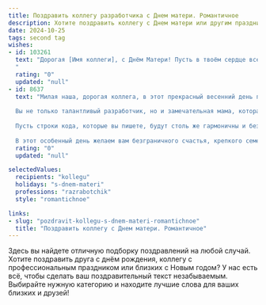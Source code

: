```yaml
---
title: Поздравить коллегу разработчика с Днем матери. Романтичное
description: Хотите поздравить коллегу с Днем матери или другим праздником? Наш ИИ создаст незабываемое поздравление, а вы обязательно выделитесь среди других.  
date: 2024-10-25
tags: second tag
wishes:
- id: 103261
  text: "Дорогая [Имя коллеги], с Днём Матери! Пусть в твоём сердце всегда царит  теплота и нежность, подобные мягкому свету утреннего солнца, а любовь твоих детей будет ярче и прекраснее всех звёзд на ночном небе.  Пусть каждый день будет наполнен счастьем, радостью и вдохновением, подобно  бесконечному потоку кода, создающему чудеса.  С праздником, дорогая!
  "
  rating: "0"
  updated: "null"
- id: 8637
  text: "Милая наша, дорогая коллега, в этот прекрасный весенний день примите наши искренние поздравления с Днём матери!
  
  Вы не только талантливый разработчик, но и замечательная мама, которая каждый день наполняет жизнь своих детей любовью и заботой. Ваши нежные руки творят не только программные чудеса, но и настоящее семейное счастье.
  
  Пусть строки кода, которые вы пишете, будут столь же гармоничны и безупречны, как колыбельные, которые вы исполняете своим малышам. А алгоритмы, над которыми вы работаете, будут решать задачи с той же легкостью, с какой вы справляетесь с непростыми задачами материнства.
  
  В этот особенный день желаем вам безграничного счастья, крепкого семейного благополучия и неиссякаемого вдохновения как на работе, так и в кругу самых дорогих людей."
  rating: "0"
  updated: "null"

selectedValues:
  recipients: "kollegu"
  holidays: "s-dnem-materi"
  professions: "razrabotchik"
  style: "romantichnoe"

links:
- slug: "pozdravit-kollegu-s-dnem-materi-romantichnoe"
  title: "Поздравить коллегу с Днем матери. Романтичное"
---
```


Здесь вы найдете отличную подборку поздравлений на любой случай.
Хотите поздравить друга с днём рождения, коллегу с профессиональным праздником или близких с Новым годом? У нас есть всё, чтобы сделать ваш поздравительный текст незабываемым. Выбирайте нужную категорию и находите лучшие слова для ваших близких и друзей!
